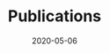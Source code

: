 ---
title: "Publications"  # Add a page title.
summary: ""  # Add a page description.
date: "2020-05-06"  # Add today's date.
type: "widget_page"  # Page type is a Widget Page
---